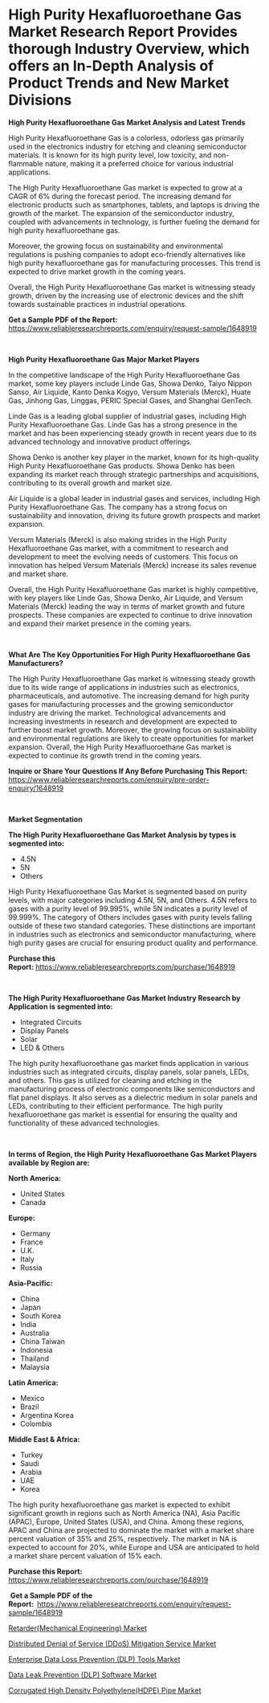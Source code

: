 <p><h1>High Purity Hexafluoroethane Gas Market Research Report Provides thorough Industry Overview, which offers an In-Depth Analysis of Product Trends and New Market Divisions</h1></p><p><strong>High Purity Hexafluoroethane Gas Market Analysis and Latest Trends</strong></p>
<p><p>High Purity Hexafluoroethane Gas is a colorless, odorless gas primarily used in the electronics industry for etching and cleaning semiconductor materials. It is known for its high purity level, low toxicity, and non-flammable nature, making it a preferred choice for various industrial applications.</p><p>The High Purity Hexafluoroethane Gas market is expected to grow at a CAGR of 6% during the forecast period. The increasing demand for electronic products such as smartphones, tablets, and laptops is driving the growth of the market. The expansion of the semiconductor industry, coupled with advancements in technology, is further fueling the demand for high purity hexafluoroethane gas.</p><p>Moreover, the growing focus on sustainability and environmental regulations is pushing companies to adopt eco-friendly alternatives like high purity hexafluoroethane gas for manufacturing processes. This trend is expected to drive market growth in the coming years.</p><p>Overall, the High Purity Hexafluoroethane Gas market is witnessing steady growth, driven by the increasing use of electronic devices and the shift towards sustainable practices in industrial operations.</p></p>
<p><strong>Get a Sample PDF of the Report:&nbsp;</strong> <a href="https://www.reliableresearchreports.com/enquiry/request-sample/1648919">https://www.reliableresearchreports.com/enquiry/request-sample/1648919</a></p>
<p>&nbsp;</p>
<p><strong>High Purity Hexafluoroethane Gas Major Market Players</strong></p>
<p><p>In the competitive landscape of the High Purity Hexafluoroethane Gas market, some key players include Linde Gas, Showa Denko, Taiyo Nippon Sanso, Air Liquide, Kanto Denka Kogyo, Versum Materials (Merck), Huate Gas, Jinhong Gas, Linggas, PERIC Special Gases, and Shanghai GenTech. </p><p>Linde Gas is a leading global supplier of industrial gases, including High Purity Hexafluoroethane Gas. Linde Gas has a strong presence in the market and has been experiencing steady growth in recent years due to its advanced technology and innovative product offerings.</p><p>Showa Denko is another key player in the market, known for its high-quality High Purity Hexafluoroethane Gas products. Showa Denko has been expanding its market reach through strategic partnerships and acquisitions, contributing to its overall growth and market size.</p><p>Air Liquide is a global leader in industrial gases and services, including High Purity Hexafluoroethane Gas. The company has a strong focus on sustainability and innovation, driving its future growth prospects and market expansion.</p><p>Versum Materials (Merck) is also making strides in the High Purity Hexafluoroethane Gas market, with a commitment to research and development to meet the evolving needs of customers. This focus on innovation has helped Versum Materials (Merck) increase its sales revenue and market share.</p><p>Overall, the High Purity Hexafluoroethane Gas market is highly competitive, with key players like Linde Gas, Showa Denko, Air Liquide, and Versum Materials (Merck) leading the way in terms of market growth and future prospects. These companies are expected to continue to drive innovation and expand their market presence in the coming years.</p></p>
<p>&nbsp;</p>
<p><strong>What Are The Key Opportunities For High Purity Hexafluoroethane Gas Manufacturers?</strong></p>
<p><p>The High Purity Hexafluoroethane Gas market is witnessing steady growth due to its wide range of applications in industries such as electronics, pharmaceuticals, and automotive. The increasing demand for high purity gases for manufacturing processes and the growing semiconductor industry are driving the market. Technological advancements and increasing investments in research and development are expected to further boost market growth. Moreover, the growing focus on sustainability and environmental regulations are likely to create opportunities for market expansion. Overall, the High Purity Hexafluoroethane Gas market is expected to continue its growth trend in the coming years.</p></p>
<p><strong>Inquire or Share Your Questions If Any Before Purchasing This Report:</strong> <a href="https://www.reliableresearchreports.com/enquiry/pre-order-enquiry/1648919">https://www.reliableresearchreports.com/enquiry/pre-order-enquiry/1648919</a></p>
<p>&nbsp;</p>
<p><strong>Market Segmentation</strong></p>
<p><strong>The High Purity Hexafluoroethane Gas Market Analysis by types is segmented into:</strong></p>
<p><ul><li>4.5N</li><li>5N</li><li>Others</li></ul></p>
<p><p>High Purity Hexafluoroethane Gas Market is segmented based on purity levels, with major categories including 4.5N, 5N, and Others. 4.5N refers to gases with a purity level of 99.995%, while 5N indicates a purity level of 99.999%. The category of Others includes gases with purity levels falling outside of these two standard categories. These distinctions are important in industries such as electronics and semiconductor manufacturing, where high purity gases are crucial for ensuring product quality and performance.</p></p>
<p><strong>Purchase this Report:&nbsp;</strong><a href="https://www.reliableresearchreports.com/purchase/1648919">https://www.reliableresearchreports.com/purchase/1648919</a></p>
<p>&nbsp;</p>
<p><strong>The High Purity Hexafluoroethane Gas Market Industry Research by Application is segmented into:</strong></p>
<p><ul><li>Integrated Circuits</li><li>Display Panels</li><li>Solar</li><li>LED & Others</li></ul></p>
<p><p>The high purity hexafluoroethane gas market finds application in various industries such as integrated circuits, display panels, solar panels, LEDs, and others. This gas is utilized for cleaning and etching in the manufacturing process of electronic components like semiconductors and flat panel displays. It also serves as a dielectric medium in solar panels and LEDs, contributing to their efficient performance. The high purity hexafluoroethane gas market is essential for ensuring the quality and functionality of these advanced technologies.</p></p>
<p>&nbsp;</p>
<p><strong>In terms of Region, the High Purity Hexafluoroethane Gas Market Players available by Region are:</strong></p>
<p>
    <p> <strong> North America: </strong>
        <ul>
            <li>United States</li>
            <li>Canada</li>
        </ul>
        </p> 
    <p> <strong> Europe: </strong>
        <ul>
            <li>Germany</li>
            <li>France</li>
            <li>U.K.</li>
            <li>Italy</li>
            <li>Russia</li>
        </ul>
        </p> 
    <p> <strong> Asia-Pacific: </strong>
        <ul>
            <li>China</li>
            <li>Japan</li>
            <li>South Korea</li>
            <li>India</li>
            <li>Australia</li>
            <li>China Taiwan</li>
            <li>Indonesia</li>
            <li>Thailand</li>
            <li>Malaysia</li>
        </ul>
        </p> 
    <p> <strong> Latin America: </strong>
        <ul>
            <li>Mexico</li>
            <li>Brazil</li>
            <li>Argentina Korea</li>
            <li>Colombia</li>
        </ul>
        </p> 
    <p> <strong> Middle East & Africa: </strong>
        <ul>
            <li>Turkey</li>
            <li>Saudi</li>
            <li>Arabia</li>
            <li>UAE</li>
            <li>Korea</li>
        </ul>
    </p>
    </p>
<p><p>The high purity hexafluoroethane gas market is expected to exhibit significant growth in regions such as North America (NA), Asia Pacific (APAC), Europe, United States (USA), and China. Among these regions, APAC and China are projected to dominate the market with a market share percent valuation of 35% and 25%, respectively. The market in NA is expected to account for 20%, while Europe and USA are anticipated to hold a market share percent valuation of 15% each.</p></p>
<p><strong>Purchase this Report: </strong><a href="https://www.reliableresearchreports.com/purchase/1648919">https://www.reliableresearchreports.com/purchase/1648919</a></p>
<p>&nbsp;<strong>Get a Sample PDF of the Report:&nbsp;&nbsp;</strong><a href="https://www.reliableresearchreports.com/enquiry/request-sample/1648919">https://www.reliableresearchreports.com/enquiry/request-sample/1648919</a></p>
<p><strong></strong></p>
<p><p><a href="https://issuu.com/reportprime-2/docs/retardermechanical-engineering-market-size-2030.pp">Retarder(Mechanical Engineering) Market</a></p><p><a href="https://github.com/wwwkeltoum/Market-Research-Report-List-2/blob/main/distributed-denial-of-service-ddos-mitigation-service-market.md">Distributed Denial of Service (DDoS) Mitigation Service Market</a></p><p><a href="https://github.com/sofayahoo2023/Market-Research-Report-List-3/blob/main/enterprise-data-loss-prevention-dlp-tools-market.md">Enterprise Data Loss Prevention (DLP) Tools Market</a></p><p><a href="https://github.com/joannesouthgate/Market-Research-Report-List-2/blob/main/data-leak-prevention-dlp-software-market.md">Data Leak Prevention (DLP) Software Market</a></p><p><a href="https://issuu.com/reportprime-2/docs/corrugated-high-density-polyethylenehdpe-pipe-mark">Corrugated High Density Polyethylene(HDPE) Pipe Market</a></p></p>